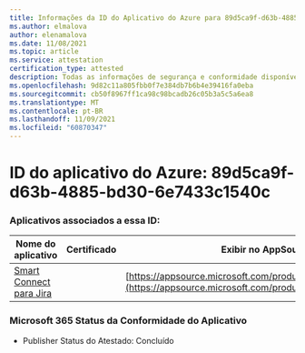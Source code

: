```yaml
---
title: Informações da ID do Aplicativo do Azure para 89d5ca9f-d63b-4885-bd30-6e7433c1540c
ms.author: elmalova
author: elenamalova
ms.date: 11/08/2021
ms.topic: article
ms.service: attestation
certification_type: attested
description: Todas as informações de segurança e conformidade disponíveis para 89d5ca9f-d63b-4885-bd30-6e7433c1540c.
ms.openlocfilehash: 9d82c11a805fbb0f7e384db7b6b4e39416fa0eba
ms.sourcegitcommit: cb50f8967ff1ca98c98bcadb26c05b3a5c5a6ea8
ms.translationtype: MT
ms.contentlocale: pt-BR
ms.lasthandoff: 11/09/2021
ms.locfileid: "60870347"
---
```

# <a name="azure-app-id-89d5ca9f-d63b-4885-bd30-6e7433c1540c"></a>ID do aplicativo do Azure: 89d5ca9f-d63b-4885-bd30-6e7433c1540c


### <a name="apps-associated-with-this-id"></a>Aplicativos associados a essa ID:
| **Nome do aplicativo** | **Certificado** | **Exibir no AppSource** |
|--------------|---------------|-----------------------|
| [Smart Connect para Jira](https://docs.microsoft.com/microsoft-365-app-certification/forward/WA200002055) |  | [https://appsource.microsoft.com/product/office/WA200002055](https://appsource.microsoft.com/product/office/WA200002055) |

### <a name="microsoft-365-app-compliance-status"></a>Microsoft 365 Status da Conformidade do Aplicativo
- Publisher Status do Atestado: Concluído
